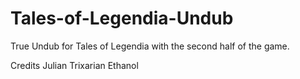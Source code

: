 # Tales-of-Legendia-Undub

True Undub for Tales of Legendia with the second half of the game.

Credits
Julian
Trixarian
Ethanol

